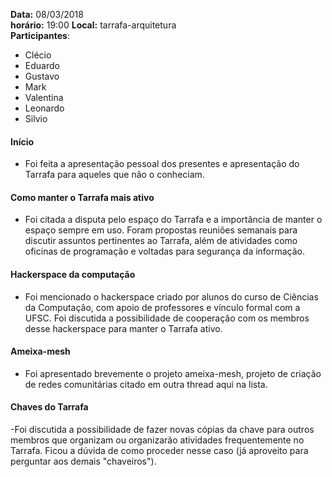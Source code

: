 __Data:__ 08/03/2018  
__horário:__ 19:00
__Local:__ tarrafa-arquitetura  
__Participantes__:  

- Clécio
- Eduardo
- Gustavo
- Mark
- Valentina
- Leonardo
- Silvio

#### Início

- Foi feita a apresentação pessoal dos presentes e apresentação do Tarrafa para aqueles que não o conheciam.


#### Como manter o Tarrafa mais ativo 

- Foi citada a disputa pelo espaço do Tarrafa e a importância de manter o espaço sempre em uso. Foram propostas reuniões semanais para discutir assuntos pertinentes ao Tarrafa, além de atividades como oficinas de programação e voltadas para segurança da informação.

#### Hackerspace da computação

- Foi mencionado o hackerspace criado por alunos do curso de Ciências da Computação, com apoio de professores e vínculo formal com a UFSC. Foi discutida a possibilidade de cooperação com os membros desse hackerspace para manter o Tarrafa ativo.

#### Ameixa-mesh

- Foi apresentado brevemente o projeto ameixa-mesh, projeto de criação de redes comunitárias citado em outra thread aqui na lista. 


#### Chaves do Tarrafa

-Foi discutida a possibilidade de fazer novas cópias da chave para outros membros que organizam ou organizarão atividades frequentemente no Tarrafa. Ficou a dúvida de como proceder nesse caso (já aproveito para perguntar aos demais "chaveiros").
